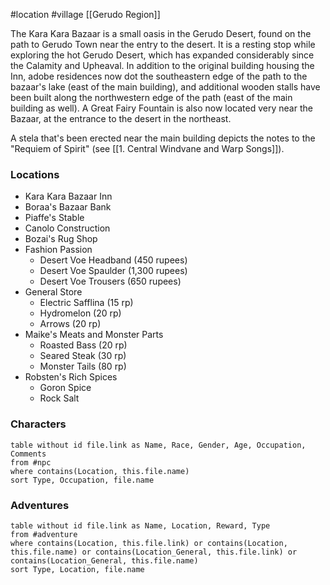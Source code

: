 #location #village [[Gerudo Region]]

The Kara Kara Bazaar is a small oasis in the Gerudo Desert, found on the path to Gerudo Town near the entry to the desert. It is a resting stop while exploring the hot Gerudo Desert, which has expanded considerably since the Calamity and Upheaval. In addition to the original building housing the Inn, adobe residences now dot the southeastern edge of the path to the bazaar's lake (east of the main building), and additional wooden stalls have been built along the northwestern edge of the path (east of the main building as well). A Great Fairy Fountain is also now located very near the Bazaar, at the entrance to the desert in the northeast.

A stela that's been erected near the main building depicts the notes to the "Requiem of Spirit" (see [[1. Central Windvane and Warp Songs]]).

### Locations

 - Kara Kara Bazaar Inn
 - Boraa's Bazaar Bank
 - Piaffe's Stable
 - Canolo Construction
 - Bozai's Rug Shop
 - Fashion Passion
	- Desert Voe Headband (450 rupees)
	- Desert Voe Spaulder (1,300 rupees)
	- Desert Voe Trousers (650 rupees)
 - General Store
	 - Electric Safflina (15 rp)
	 - Hydromelon (20 rp)
	 - Arrows (20 rp)
 - Maike's Meats and Monster Parts
	 - Roasted Bass (20 rp)
	 - Seared Steak (30 rp)
	 - Monster Tails (80 rp)
 - Robsten's Rich Spices
	 - Goron Spice
	 - Rock Salt

### Characters
```dataview
table without id file.link as Name, Race, Gender, Age, Occupation, Comments
from #npc
where contains(Location, this.file.name)
sort Type, Occupation, file.name
```

### Adventures
```dataview
table without id file.link as Name, Location, Reward, Type
from #adventure
where contains(Location, this.file.link) or contains(Location, this.file.name) or contains(Location_General, this.file.link) or contains(Location_General, this.file.name)
sort Type, Location, file.name
```

